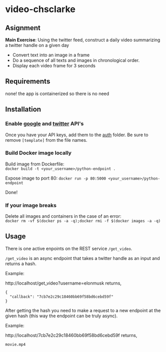 # video-chsclarke 

## Asignment

__Main Exercise__:  Using the twitter feed, construct a daily video summarizing a twitter handle on a given day

* Convert text into an image in a frame
* Do a sequence of all texts and images in chronological order.
* Display each video frame for 3 seconds

## Requirements 
none! the app is containerized so there is no need

## Installation

### Enable [google](https://cloud.google.com/vision/docs/before-you-begin) and [twitter](https://developer.twitter.com/en/docs/basics/getting-started) API's

Once you have your API keys, add them to the [auth](https://github.com/BUEC500C1/twitter-summarizer-chsclarke/tree/master/auth) folder. Be sure to remove `[template]` from the file names.

### Build Docker image locally

Build image from Dockerfile:  
`docker build -t <your_username>/python-endpoint .`

Expose image to port 80:
`docker run -p 80:5000 <your_username>/python-endpoint`

Done!

### If your image breaks
Delete all images and containers in the case of an error:  
`docker rm -vf $(docker ps -a -q);docker rmi -f $(docker images -a -q)`

## Usage

There is one active enpoints on the REST service `/get_video`.

`/get_video` is an async endpoint that takes a twitter handle as an input and returns a hash.

Example: 

http://localhost/get_video?username=elonmusk returns, 

```
{
  "callback": "7cb7e2c29c18460bb69f58bd6cebd59f"
}
```

After getting the hash you need to make a request to a new endpoint at the given hash (this way the endpoint can be truly async).

Example:

http://localhost/7cb7e2c29c18460bb69f58bd6cebd59f returns,

```
movie.mp4
```


